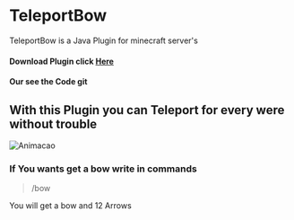# TeleportBow
TeleportBow is a Java Plugin for minecraft server's

#### Download Plugin click <a href="soon">Here</a>
#### Our see the Code git

## With this Plugin you can Teleport for every were without trouble

![Animacao](https://user-images.githubusercontent.com/81401104/133355736-4b8f221f-0a6f-40a5-b672-78046a51dbaa.gif)

### If You wants get a bow write in commands

>/bow

<p>You will get a bow and 12 Arrows</p> 
